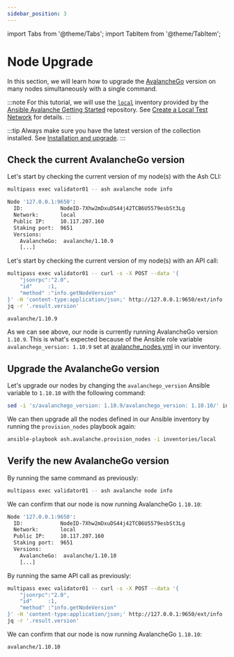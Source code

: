 ```yaml
---
sidebar_position: 3
---
```


import Tabs from '@theme/Tabs';
import TabItem from '@theme/TabItem';

# Node Upgrade

In this section, we will learn how to upgrade the [AvalancheGo](https://github.com/ava-labs/avalanchego) version on many nodes simultaneously with a single command.

:::note
For this tutorial, we will use the [`local`](https://github.com/AshAvalanche/ansible-avalanche-getting-started/tree/main/inventories/local) inventory provided by the [Ansible Avalanche Getting Started](https://github.com/AshAvalanche/ansible-avalanche-getting-started) repository. See [Create a Local Test Network](./local-test-network) for details.
:::

:::tip
Always make sure you have the latest version of the collection installed. See [Installation and upgrade](/docs/toolkit/ansible-avalanche-collection/installation).
:::

## Check the current AvalancheGo version

<Tabs groupId="cli-tool">
  <TabItem value="ash-cli" label="Using the Ash CLI" default>

Let's start by checking the current version of my node(s) with the Ash CLI:

```bash title="Command"
multipass exec validator01 -- ash avalanche node info
```

```bash {7} title="Output"
Node '127.0.0.1:9650':
  ID:            NodeID-7Xhw2mDxuDS44j42TCB6U5579esbSt3Lg
  Network:       local
  Public IP:     10.117.207.160
  Staking port:  9651
  Versions:
    AvalancheGo:  avalanche/1.10.9
    [...]
```

  </TabItem>
  <TabItem value="curl" label="Using cURL">

Let's start by checking the current version of my node(s) with an API call:

```bash title="Command"
multipass exec validator01 -- curl -s -X POST --data '{
    "jsonrpc":"2.0",
    "id"     :1,
    "method" :"info.getNodeVersion"
}' -H 'content-type:application/json;' http://127.0.0.1:9650/ext/info |
jq -r '.result.version'
```

```bash title="Output"
avalanche/1.10.9
```

  </TabItem>
</Tabs>

As we can see above, our node is currently running AvalancheGo version `1.10.9`. This is what's expected because of the Ansible role variable `avalanchego_version: 1.10.9` set at [avalanche_nodes.yml](https://github.com/AshAvalanche/ansible-avalanche-getting-started/blob/main/inventories/local/group_vars/avalanche_nodes.yml#L4) in our inventory.

## Upgrade the AvalancheGo version

Let's upgrade our nodes by changing the `avalanchego_version` Ansible variable to `1.10.10` with the following command:

```bash
sed -i 's/avalanchego_version: 1.10.9/avalanchego_version: 1.10.10/' inventories/local/group_vars/avalanche_nodes.yml
```

We can then upgrade all the nodes defined in our Ansible inventory by running the `provision_nodes` playbook again:

```bash
ansible-playbook ash.avalanche.provision_nodes -i inventories/local
```

## Verify the new AvalancheGo version

<Tabs groupId="cli-tool">
  <TabItem value="ash-cli" label="Using the Ash CLI" default>

By running the same command as previously:

```bash
multipass exec validator01 -- ash avalanche node info
```

We can confirm that our node is now running AvalancheGo `1.10.10`:

```bash {7}
Node '127.0.0.1:9650':
  ID:            NodeID-7Xhw2mDxuDS44j42TCB6U5579esbSt3Lg
  Network:       local
  Public IP:     10.117.207.160
  Staking port:  9651
  Versions:
    AvalancheGo:  avalanche/1.10.10
    [...]
```

  </TabItem>
  <TabItem value="curl" label="Using cURL">

By running the same API call as previously:

```bash
multipass exec validator01 -- curl -s -X POST --data '{
    "jsonrpc":"2.0",
    "id"     :1,
    "method" :"info.getNodeVersion"
}' -H 'content-type:application/json;' http://127.0.0.1:9650/ext/info |
jq -r '.result.version'
```

We can confirm that our node is now running AvalancheGo `1.10.10`:

```bash
avalanche/1.10.10
```

  </TabItem>
</Tabs>
